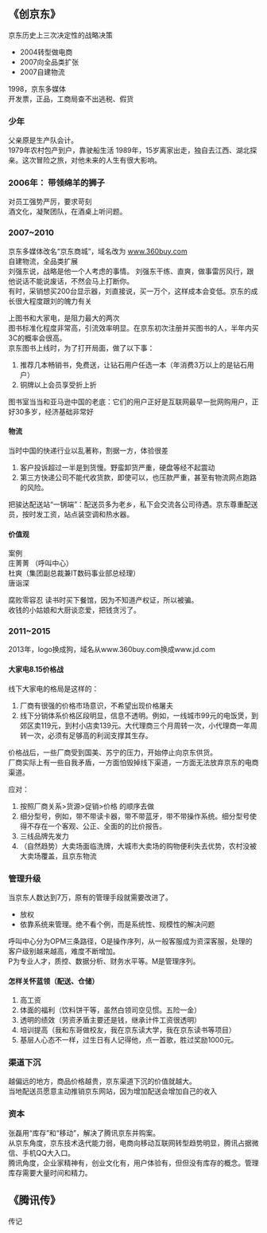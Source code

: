## 《创京东》

京东历史上三次决定性的战略决策
- 2004转型做电商
- 2007向全品类扩张
- 2007自建物流


1998，京东多媒体  
开发票，正品，工商局查不出逃税、假货

### 少年
父亲原是生产队会计。  
1979年农村包产到户，靠驶船生活
1989年，15岁离家出走，独自去江西、湖北探亲。这次冒险之旅，对他未来的人生有很大影响。  

### 2006年： 带领绵羊的狮子
对员工强势严厉，要求苛刻  
酒文化，凝聚团队，在酒桌上听问题。
### 2007~2010
京东多媒体改名“京东商城”，域名改为 www.360buy.com  
自建物流，全品类扩展  
刘强东说，战略是他一个人考虑的事情。
刘强东干练、直爽，做事雷厉风行，跟他说话不能说废话，不然会马上打断你。  
有时，采销想买200台显示器，刘直接说，买一万个，这样成本会变低。京东的成长很大程度跟刘的魄力有关


上图书和大家电，是阻力最大的两次  
图书标准化程度非常高，引流效率明显。在京东初次注册并买图书的人，半年内买3C的概率会很高。  
京东图书上线时，为了打开局面，做了以下事：
1. 推荐几本畅销书，免费送，让钻石用户任选一本（年消费3万以上的是钻石用户）
2. 铜牌以上会员享受折上折


图书室当当和亚马逊中国的老底：它们的用户正好是互联网最早一批网购用户，正好30多岁，经济基础非常好  


#### 物流
当时中国的快递行业以乱著称，割据一方，体验很差
1. 客户投诉超过一半是到货慢。野蛮卸货严重，硬盘等经不起震动
2. 第三方快递公司不能代收货款，即使可以，也压款严重，甚至有物流网点跑路的风险。


把骏达配送站“一锅端”：配送员多为老乡，私下会交流各公司待遇。京东尊重配送员，按时发工资，站点装空调和热水器。


#### 价值观

案例  
庄菁菁 （呼叫中心）  
杜爽（集团副总裁兼IT数码事业部总经理）  
唐诣深

 腐败零容忍
 读书时买下餐馆，因为不知道产权证，所以被骗。  
 收钱的小姑娘和大厨谈恋爱，把钱贪污了。

### 2011~2015

2013年，logo换成狗，域名从www.360buy.com换成www.jd.com  


#### 大家电8.15价格战  

线下大家电的格局是这样的：
1. 厂商有很强的价格市场意识，不希望出现价格屠夫
2. 线下分销体系价格区段明显，信息不透明。例如，一线城市99元的电饭煲，到郊区卖119元，到村小店卖139元。大代理商三个月周转一次，小代理商一年周转一次，必须有足够高的利润支撑其生存。


价格战后，一些厂商受到国美、苏宁的压力，开始停止向京东供货。  
厂商实际上有一些自我矛盾，一方面怕毁掉线下渠道，一方面无法放弃京东的电商渠道。  

应对：
1. 按照厂商关系>货源>促销>价格 的顺序去做
2. 细分型号，例如，带不带读卡器，带不带蓝牙，带不带操作系统。细分型号使得不存在一个客观、公正、全面的的比价报告。
3. 三线品牌先发力
4. （自然趋势）大卖场面临洗牌，大城市大卖场的购物便利失去优势，农村没被大卖场覆盖，且京东物流


### 管理升级
当京东人数达到7万，原有的管理手段就需要改进了。
- 放权
- 依靠系统来管理。绝不看个例，而是系统性、规模性的解决问题





呼叫中心分为OPM三条路径，O是操作序列，从一般客服成为资深客服，处理的客户级别越来越高，难度不断增加。  
P为专业人才，质控、数据分析、财务水平等。M是管理序列。


#### 怎样关怀蓝领（配送、仓储）
1. 高工资
2. 体面的福利（饮料饼干等，虽然白领司空见惯。五险一金）
3. 透明的绩效（劳资矛盾主要还是钱，继承计件工资很透明）
4. 培训提高（我和东哥做校友，我在京东读大学，我在京东读书等项目）
5. 基层人心态不一样，过生日有人记得他，点一首歌，胜过奖励1000元。


### 渠道下沉
越偏远的地方，商品价格越贵，京东渠道下沉的价值就越大。  
当地配送员愿意主动推销京东网站，因为增加配送会增加自己的收入

### 资本
张磊用“库存”和“移动”，解决了腾讯京东并购案。  
从京东角度，京东技术迭代能力弱，电商向移动互联网转型趋势明显，腾讯占据微信、手机QQ大入口。  
腾讯角度，企业家精神有，创业文化有，用户体验有，但但没有库存的概念。管理库存需要大量时间和精力。  

## 《腾讯传》

传记
